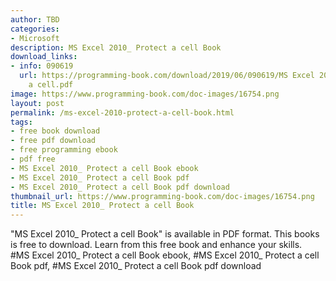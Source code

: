 ```yaml
---
author: TBD
categories:
- Microsoft
description: MS Excel 2010_ Protect a cell Book
download_links:
- info: 090619
  url: https://programming-book.com/download/2019/06/090619/MS Excel 2010_ Protect
    a cell.pdf
image: https://www.programming-book.com/doc-images/16754.png
layout: post
permalink: /ms-excel-2010-protect-a-cell-book.html
tags:
- free book download
- free pdf download
- free programming ebook
- pdf free
- MS Excel 2010_ Protect a cell Book ebook
- MS Excel 2010_ Protect a cell Book pdf
- MS Excel 2010_ Protect a cell Book pdf download
thumbnail_url: https://www.programming-book.com/doc-images/16754.png
title: MS Excel 2010_ Protect a cell Book
---
```


 
<div class="item-desc text-justify">
  "MS Excel 2010_ Protect a cell Book" is available in PDF format. This books is free to download. Learn from this free book and enhance your skills.
  <br>
  #MS Excel 2010_ Protect a cell Book ebook, #MS Excel 2010_ Protect a cell Book pdf, #MS Excel 2010_ Protect a cell Book pdf download
</div>